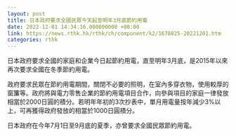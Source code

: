 ```yaml
---
layout: post
title: 日本政府要求全國民眾今天起至明年3月底節約用電
date: 2022-12-01 14:34:16.000000000 +08:00
link: https://news.rthk.hk/rthk/ch/component/k2/1678025-20221201.htm
categories: rthk
---
```


日本政府要求全國的家庭和企業今日起節約用電，直至明年3月底，是2015年以來再次要求全國在冬季節約用電。

政府要求民眾在節約用電期間，關閉不必要的照明，在室內多穿衣物，使用較厚的窗簾等。政府將與電力零售企業的節約用電項目合作，向參與項目的家庭一律發放相當於2000日圓的積分。若明年年初的3次抄表中，單月用電量按年減少3%以上，可再獲得政府發放的相當於1000日圓積分。

日本政府在今年7月1日至9月底的夏季，亦曾要求全國民眾節約用電。
